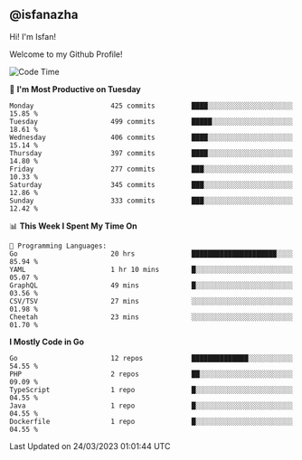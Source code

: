 ## @isfanazha

Hi! I'm Isfan!

Welcome to my Github Profile!

<!--START_SECTION:waka-->
![Code Time](http://img.shields.io/badge/Code%20Time-2%2C468%20hrs%2036%20mins-blue)

📅 **I'm Most Productive on Tuesday** 

```text
Monday                   425 commits         ████░░░░░░░░░░░░░░░░░░░░░   15.85 % 
Tuesday                  499 commits         █████░░░░░░░░░░░░░░░░░░░░   18.61 % 
Wednesday                406 commits         ████░░░░░░░░░░░░░░░░░░░░░   15.14 % 
Thursday                 397 commits         ████░░░░░░░░░░░░░░░░░░░░░   14.80 % 
Friday                   277 commits         ███░░░░░░░░░░░░░░░░░░░░░░   10.33 % 
Saturday                 345 commits         ███░░░░░░░░░░░░░░░░░░░░░░   12.86 % 
Sunday                   333 commits         ███░░░░░░░░░░░░░░░░░░░░░░   12.42 % 
```


📊 **This Week I Spent My Time On** 

```text
💬 Programming Languages: 
Go                       20 hrs              █████████████████████░░░░   85.94 % 
YAML                     1 hr 10 mins        █░░░░░░░░░░░░░░░░░░░░░░░░   05.07 % 
GraphQL                  49 mins             █░░░░░░░░░░░░░░░░░░░░░░░░   03.56 % 
CSV/TSV                  27 mins             ░░░░░░░░░░░░░░░░░░░░░░░░░   01.98 % 
Cheetah                  23 mins             ░░░░░░░░░░░░░░░░░░░░░░░░░   01.70 % 
```

**I Mostly Code in Go** 

```text
Go                       12 repos            ██████████████░░░░░░░░░░░   54.55 % 
PHP                      2 repos             ██░░░░░░░░░░░░░░░░░░░░░░░   09.09 % 
TypeScript               1 repo              █░░░░░░░░░░░░░░░░░░░░░░░░   04.55 % 
Java                     1 repo              █░░░░░░░░░░░░░░░░░░░░░░░░   04.55 % 
Dockerfile               1 repo              █░░░░░░░░░░░░░░░░░░░░░░░░   04.55 % 
```




 Last Updated on 24/03/2023 01:01:44 UTC
<!--END_SECTION:waka-->

<!--
**isfanazha/isfanazha** is a ✨ _special_ ✨ repository because its `README.md` (this file) appears on your GitHub profile.

Here are some ideas to get you started:

- 🔭 I’m currently working on ...
- 🌱 I’m currently learning ...
- 👯 I’m looking to collaborate on ...
- 🤔 I’m looking for help with ...
- 💬 Ask me about ...
- 📫 How to reach me: ...
- 😄 Pronouns: ...
- ⚡ Fun fact: ...
-->

